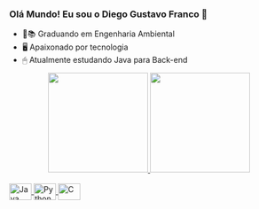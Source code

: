 ### Olá Mundo! Eu sou o Diego Gustavo Franco 👋


- 👷📚 Graduando em Engenharia Ambiental
- 🖥 Apaixonado por tecnologia
- 🖱 Atualmente estudando Java para Back-end

<div align="center">
  <a href="https://github.com/DGusFr">
  <img height="180em" src="https://github-readme-stats.vercel.app/api?username=DGusFr&show_icons=true&theme=radical&include_all_commits=true&count_private=true"/>
  <img height="180em" src="https://github-readme-stats.vercel.app/api/top-langs/?username=DGusFr&layout=compact&langs_count=7&theme=radical"/>
</div>
  
<div style="display: inline_block"><br>
  <img align="center" alt="Java" height="30" width="40" src="https://cdn.jsdelivr.net/gh/devicons/devicon/icons/java/java-original.svg">
  <img align="center" alt="Python" height="30" width="40" src="https://cdn.jsdelivr.net/gh/devicons/devicon/icons/python/python-original.svg">
  <img align="center" alt="C" height="30" width="40" src="https://cdn.jsdelivr.net/gh/devicons/devicon/icons/c/c-original.svg"
</div>
